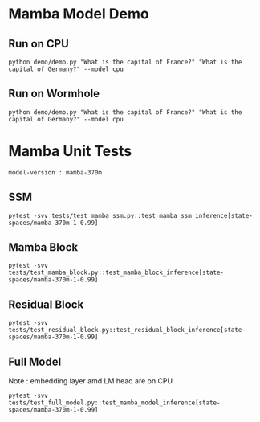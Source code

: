# Mamba Model Demo

## Run on CPU
```
python demo/demo.py "What is the capital of France?" "What is the capital of Germany?" --model cpu
```

## Run on Wormhole
```
python demo/demo.py "What is the capital of France?" "What is the capital of Germany?" --model cpu
```
# Mamba Unit Tests
`model-version : mamba-370m`
## SSM
```
pytest -svv tests/test_mamba_ssm.py::test_mamba_ssm_inference[state-spaces/mamba-370m-1-0.99]
```
## Mamba Block
```
pytest -svv tests/test_mamba_block.py::test_mamba_block_inference[state-spaces/mamba-370m-1-0.99]
```
## Residual Block
```
pytest -svv tests/test_residual_block.py::test_residual_block_inference[state-spaces/mamba-370m-1-0.99]
```
## Full Model
Note : embedding layer amd LM head are on CPU
```
pytest -svv tests/test_full_model.py::test_mamba_model_inference[state-spaces/mamba-370m-1-0.99]
```
